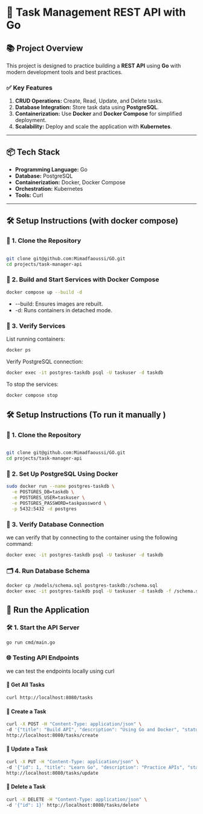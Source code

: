 # 🚀 **Task Management REST API with Go**

## 📚 **Project Overview**

This project is designed to practice building a **REST API** using **Go** with modern development tools and best practices.

### ✅ **Key Features**
1. **CRUD Operations:** Create, Read, Update, and Delete tasks.  
2. **Database Integration:** Store task data using **PostgreSQL**.  
3. **Containerization:** Use **Docker** and **Docker Compose** for simplified deployment.  
4. **Scalability:** Deploy and scale the application with **Kubernetes**.  

---

## 📦 **Tech Stack**

- **Programming Language:** Go  
- **Database:** PostgreSQL  
- **Containerization:** Docker, Docker Compose  
- **Orchestration:** Kubernetes  
- **Tools:** Curl  

---


## 🛠️ **Setup Instructions (with docker compose)**

### 📑 1. Clone the Repository


```bash

git clone git@github.com:Mimadfaoussi/GO.git
cd projects/task-manager-api
```

### 🐳 2. Build and Start Services with Docker Compose

```bash
docker compose up --build -d
```
<ul>
<li> --build: Ensures images are rebuilt. </li>
<li> -d: Runs containers in detached mode. </li>
</ul>


### 🔌 3. Verify Services
List running containers:
```bash
docker ps
```

Verify PostgreSQL connection:
```bash
docker exec -it postgres-taskdb psql -U taskuser -d taskdb
```

To stop the services:

```bash
docker compose stop
```

## 🛠️ **Setup Instructions (To run it manually )**

### 📑 1. Clone the Repository


```bash

git clone git@github.com:Mimadfaoussi/GO.git
cd projects/task-manager-api
```

### 🐳 2. Set Up PostgreSQL Using Docker

```bash
sudo docker run --name postgres-taskdb \
  -e POSTGRES_DB=taskdb \
  -e POSTGRES_USER=taskuser \
  -e POSTGRES_PASSWORD=taskpassword \
  -p 5432:5432 -d postgres
```

### 🔌 3. Verify Database Connection 

we can verify that by connecting to the container using the following command:

```bash
docker exec -it postgres-taskdb psql -U taskuser -d taskdb
```

### 🗂️ 4. Run Database Schema 

```bash
docker cp /models/schema.sql postgres-taskdb:/schema.sql
docker exec -it postgres-taskdb psql -U taskuser -d taskdb -f /schema.sql
```


## 🚀 Run the Application

### 🛠️ 1. Start the API Server
```bash
go run cmd/main.go
```

### 🌐 Testing API Endpoints

we can test the endpoints locally using curl


#### 📌 Get All Tasks

```bash
curl http://localhost:8080/tasks
```


#### 📌 Create a Task

```bash
curl -X POST -H "Content-Type: application/json" \
-d '{"title": "Build API", "description": "Using Go and Docker", "status": "Pending"}' \
http://localhost:8080/tasks/create

```
#### 📌 Update a Task

```bash
curl -X PUT -H "Content-Type: application/json" \
-d '{"id": 1, "title": "Learn Go", "description": "Practice APIs", "status": "Done"}' \
http://localhost:8080/tasks/update
```

#### 📌 Delete a Task

```bash
curl -X DELETE -H "Content-Type: application/json" \
-d '{"id": 1}' http://localhost:8080/tasks/delete

```
